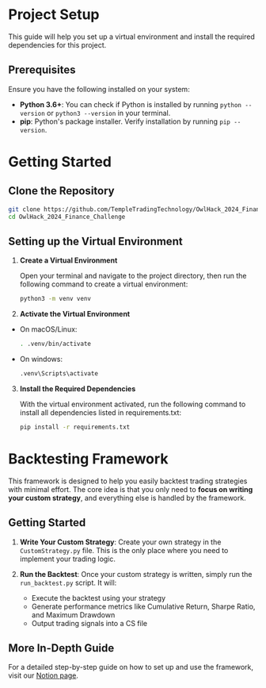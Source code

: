 # Project Setup

This guide will help you set up a virtual environment and install the required dependencies for this project.

## Prerequisites

Ensure you have the following installed on your system:
- **Python 3.6+**: You can check if Python is installed by running `python --version` or `python3 --version` in your terminal.
- **pip**: Python's package installer. Verify installation by running `pip --version`.


# Getting Started
## Clone the Repository
```bash
git clone https://github.com/TempleTradingTechnology/OwlHack_2024_Finance_Challenge.git
cd OwlHack_2024_Finance_Challenge
```

## Setting up the Virtual Environment

1. **Create a Virtual Environment**

   Open your terminal and navigate to the project directory, then run the following command to create a virtual environment:

   ```bash
   python3 -m venv venv
    ```


2. **Activate the Virtual Environment**
- On macOS/Linux:
    ```bash
    . .venv/bin/activate
    ```

- On windows:
    ```bash
    .venv\Scripts\activate
    ```
3. **Install the Required Dependencies**

    With the virtual environment activated, run the following command to install all dependencies listed in requirements.txt:

    ```bash
    pip install -r requirements.txt
    ```



# Backtesting Framework

This framework is designed to help you easily backtest trading strategies with minimal effort. The core idea is that you only need to **focus on writing your custom strategy**, and everything else is handled by the framework.

## Getting Started

1. **Write Your Custom Strategy**: 
   Create your own strategy in the `CustomStrategy.py` file. This is the only place where you need to implement your trading logic.

2. **Run the Backtest**:
   Once your custom strategy is written, simply run the `run_backtest.py` script. It will:
   - Execute the backtest using your strategy
   - Generate performance metrics like Cumulative Return, Sharpe Ratio, and Maximum Drawdown
   - Output trading signals into a CS file

## More In-Depth Guide

For a detailed step-by-step guide on how to set up and use the framework, visit our [Notion page](https://plump-camp-1d8.notion.site/OwlHack-2024-Finance-Challenge-API-fb708316ea864458be9bc5652c4c25eb?pvs=74).

